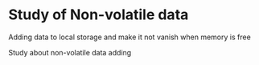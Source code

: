 Study of Non-volatile data
============

Adding data to local storage and make it not vanish when memory is free

Study about non-volatile data adding

